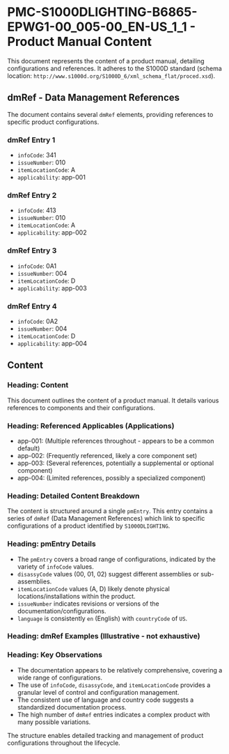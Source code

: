 # PMC-S1000DLIGHTING-B6865-EPWG1-00_005-00_EN-US_1_1 - Product Manual Content

This document represents the content of a product manual, detailing configurations and references.  It adheres to the S1000D standard (schema location: `http://www.s1000d.org/S1000D_6/xml_schema_flat/proced.xsd`).

## dmRef - Data Management References

The document contains several `dmRef` elements, providing references to specific product configurations.

### dmRef Entry 1
*   `infoCode`: 341
*   `issueNumber`: 010
*   `itemLocationCode`: A
*   `applicability`: app-001

### dmRef Entry 2
*   `infoCode`: 413
*   `issueNumber`: 010
*   `itemLocationCode`: A
*   `applicability`: app-002

### dmRef Entry 3
*   `infoCode`: 0A1
*   `issueNumber`: 004
*   `itemLocationCode`: D
*   `applicability`: app-003

### dmRef Entry 4
*   `infoCode`: 0A2
*   `issueNumber`: 004
*   `itemLocationCode`: D
*   `applicability`: app-004

## Content

### Heading: Content

This document outlines the content of a product manual. It details various references to components and their configurations.

### Heading: Referenced Applicables (Applications)

*   app-001: (Multiple references throughout - appears to be a common default)
*   app-002: (Frequently referenced, likely a core component set)
*   app-003: (Several references, potentially a supplemental or optional component)
*   app-004: (Limited references, possibly a specialized component)

### Heading: Detailed Content Breakdown

The content is structured around a single `pmEntry`. This entry contains a series of `dmRef` (Data Management References) which link to specific configurations of a product identified by `S1000DLIGHTING`.

### Heading: pmEntry Details

*   The `pmEntry` covers a broad range of configurations, indicated by the variety of `infoCode` values.
*   `disassyCode` values (00, 01, 02) suggest different assemblies or sub-assemblies.
*   `itemLocationCode` values (A, D) likely denote physical locations/installations within the product.
*   `issueNumber` indicates revisions or versions of the documentation/configurations.
*   `language` is consistently `en` (English) with `countryCode` of `US`.

### Heading: dmRef Examples (Illustrative - not exhaustive)

### Heading: Key Observations

*   The documentation appears to be relatively comprehensive, covering a wide range of configurations.
*   The use of `infoCode`, `disassyCode`, and `itemLocationCode` provides a granular level of control and configuration management.
*   The consistent use of language and country code suggests a standardized documentation process.
*   The high number of `dmRef` entries indicates a complex product with many possible variations.

The structure enables detailed tracking and management of product configurations throughout the lifecycle.